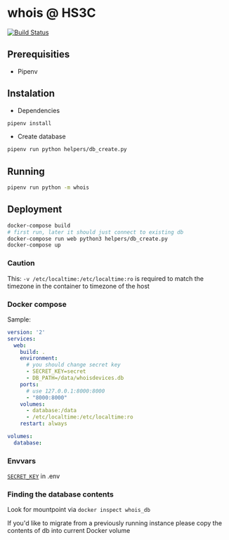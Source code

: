 # whois @ HS3C
[![Build Status](https://travis-ci.com/hs3city/whois.svg?branch=master)](https://travis-ci.com/hs3city/whois)

## Prerequisities

- Pipenv

## Instalation

- Dependencies

```bash
pipenv install
```

- Create database

```bash
pipenv run python helpers/db_create.py
```

## Running

```bash
pipenv run python -m whois
```

## Deployment

```bash
docker-compose build
# first run, later it should just connect to existing db
docker-compose run web python3 helpers/db_create.py
docker-compose up
```

### Caution

This: `-v /etc/localtime:/etc/localtime:ro` is required to match the timezone in the container to timezone of the host

### Docker compose

Sample:

```yaml
version: '2'
services:
  web:
    build: .
    environment:
      # you should change secret key
      - SECRET_KEY=secret
      - DB_PATH=/data/whoisdevices.db
    ports:
      # use 127.0.0.1:8000:8000
      - "8000:8000"
    volumes:
      - database:/data
      - /etc/localtime:/etc/localtime:ro
    restart: always

volumes:
  database:

```

### Envvars

[`SECRET_KEY`](https://stackoverflow.com/questions/22463939/demystify-flask-app-secret-key#22463969) in .env

### Finding the database contents

Look for mountpoint via `docker inspect whois_db`

If you'd like to migrate from a previously running instance please copy the contents of db into current Docker volume
